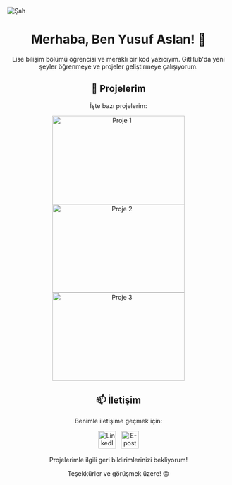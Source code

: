 ![Şah](https://github.com/YusufASLAN1453/YusufAslan1453/assets/144056342/2ebf6e00-4bb4-4510-b5fa-b055756394a7)
<h1 align="center">Merhaba, Ben Yusuf Aslan! 👋</h1>

<p align="center">Lise bilişim bölümü öğrencisi ve meraklı bir kod yazıcıyım. GitHub'da yeni şeyler öğrenmeye ve projeler geliştirmeye çalışıyorum.</p>

<h2 align="center">🚀 Projelerim</h2>

<p align="center">İşte bazı projelerim:</p>

<div align="center">
  
  <a href="link">
    <img src="proje1-resim-linki" alt="Proje 1" width="300" height="200">
  </a>
  <a href="link">
    <img src="proje2-resim-linki" alt="Proje 2" width="300" height="200">
  </a>
  <a href="link">
    <img src="proje3-resim-linki" alt="Proje 3" width="300" height="200">
  </a>
  
</div>

<h2 align="center">📫 İletişim</h2>

<p align="center">Benimle iletişime geçmek için:</p>

<p align="center">
  <a href="linkedin-link"><img src="linkedin-logo-linki" alt="LinkedIn" width="40" height="40"></a>&nbsp;&nbsp;
  <a href="mailto:ornek@eposta.com"><img src="mail-logo-linki" alt="E-posta" width="40" height="40"></a>
</p>

<p align="center">Projelerimle ilgili geri bildirimlerinizi bekliyorum!</p>

<p align="center">Teşekkürler ve görüşmek üzere! 😊</p>
